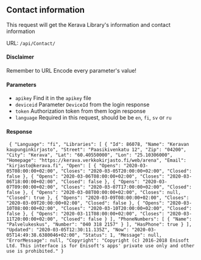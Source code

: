 ## Contact information

This request will get the Kerava Library's information and contact information

URL: `/api/Contact/`

#### Disclaimer
Remember to URL Encode every parameter's value!

#### Parameters


- `apikey` Find it in the `apikey` file
- `deviceid` Parameter `DeviceId` from the login response
- `token` Authorization token from them login response
- `language` Required in this request, should be be `en`, `fi`, `sv` or `ru` 
#### Response

`
{
    "Language": "fi",
    "Libraries": [
        {
            "Id": 86078,
            "Name": "Keravan kaupunginkirjasto",
            "Street": "Paasikivenkatu 12",
            "Zip": "04200",
            "City": "Kerava",
            "Lat": "60.40550000",
            "Lon": "25.10306000",
            "Homepage": "https://kerava.verkkokirjasto.fi/web/arena",
            "Email": "kirjasto@kerava.fi",
            "Open": [
                {
                    "Opens": "2020-03-05T08:00:00+02:00",
                    "Closes": "2020-03-05T20:00:00+02:00",
                    "Closed": false
                },
                {
                    "Opens": "2020-03-06T08:00:00+02:00",
                    "Closes": "2020-03-06T18:00:00+02:00",
                    "Closed": false
                },
                {
                    "Opens": "2020-03-07T09:00:00+02:00",
                    "Closes": "2020-03-07T17:00:00+02:00",
                    "Closed": false
                },
                {
                    "Opens": "2020-03-08T00:00:00+02:00",
                    "Closes": null,
                    "Closed": true
                },
                {
                    "Opens": "2020-03-09T08:00:00+02:00",
                    "Closes": "2020-03-09T20:00:00+02:00",
                    "Closed": false
                },
                {
                    "Opens": "2020-03-10T08:00:00+02:00",
                    "Closes": "2020-03-10T20:00:00+02:00",
                    "Closed": false
                },
                {
                    "Opens": "2020-03-11T08:00:00+02:00",
                    "Closes": "2020-03-11T20:00:00+02:00",
                    "Closed": false
                }
            ],
            "PhoneNumbers": [
                {
                    "Name": "Palvelukeskus",
                    "Number": "040 318 2157"
                }
            ],
            "HasPhone": true
        }
    ],
    "Updated": "2020-03-05T12:30:11.135Z",
    "Now": "2020-03-05T14:49:38.6380046+02:00",
    "Status": 1,
    "Message": null,
    "ErrorMessage": null,
    "Copyright": "Copyright (c) 2016-2018 Enisoft Ltd. This interface is for Enisoft's apps' private use only and other use is prohibited."
}`
